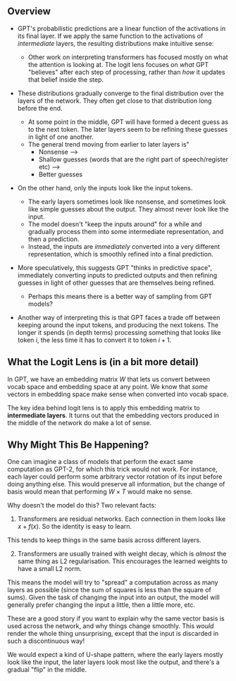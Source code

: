 ```toc
```

## Overview
* GPT's probabilistic predictions are a linear function of the activations in its final layer. If we apply the same function to the activations of *intermediate* layers, the resulting distributions make intuitive sense:
	* Other work on interpreting transformers has focused mostly on what the attention is looking at. The logit lens focuses on *what* GPT "believes" after each step of processing, rather than *how* it updates that belief inside the step.

* These distributions gradually converge to the final distribution over the layers of the network. They often get close to that distribution long before the end.
	* At some point in the middle, GPT will have formed a decent guess as to the next token. The later layers seem to be refining these guesses in light of one another.
	* The general trend moving from earlier to later layers is"
		* Nonsense -->
		* Shallow guesses (words that are the right part of speech/register etc) -->
		* Better guesses

* On the other hand, only the inputs look like the input tokens. 
	* The early layers sometimes look like nonsense, and sometimes look like simple guesses about the output. They almost never look like the input.
	* The model doesn't "keep the inputs around" for a while and gradually process them into some intermediate representation, and then a prediction.
	* Instead, the inputs are *immediately* converted into a very different representation, which is smoothly refined into a final prediction.

* More speculatively, this suggests GPT "thinks in predictive space", immediately converting inputs to predicted outputs and then refining guesses in light of other guesses that are themselves being refined.
	* Perhaps this means there is a better way of sampling from GPT models?

* Another way of interpreting this is that GPT faces a trade off between keeping around the input tokens, and producing the next tokens. The longer it spends (in depth terms) processing something that looks like token $i$, the less time it has to convert it to token $i+1$.

## What the Logit Lens is (in a bit more detail)
In GPT, we have an embedding matrix $W$ that lets us convert between vocab space and embedding space at any point. We know that *some* vectors in embedding space make sense when converted into vocab space.

The key idea behind logit lens is to apply this embedding matrix to **intermediate layers**. It turns out that the embedding vectors produced in the middle of the network do make a lot of sense.

## Why Might This Be Happening?
One can imagine a class of models that perform the exact same computation as GPT-2, for which this trick would not work. For instance, each layer could perform some arbitrary vector rotation of its input before doing anything else. This would preserve all information, but the change of basis would mean that performing $W \times T$ would make no sense.

Why doesn't the model do this? Two relevant facts:

1. Transformers are residual networks. Each connection in them looks like $x + f(x)$. So the identity is easy to learn.

This tends to keep things in the same basis across different layers.

2. Transformers are usually trained with weight decay, which is *almost* the same thing as L2 regularisation. This encourages the learned weights to have a small L2 norm.

This means the model will try to "spread" a computation across as many layers as possible (since the sum of squares is less than the square of sums). Given the task of changing the input into an output, the model will generally prefer changing the input a little, then a little more, etc.

These are a good story if you want to explain why the same vector basis is used across the network, and why things change smoothly. This *would* render the whole thing unsurprising, except that the input is discarded in such a discontinuous way!

We would expect a kind of U-shape pattern, where the early layers mostly look like the input, the later layers look most like the output, and there's a gradual "flip" in the middle.

